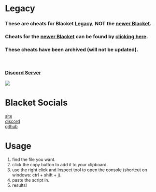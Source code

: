 # Legacy
### These are cheats for Blacket [Legacy](https://legacy.blacket.org), NOT the [newer Blacket](https://blacket.org).
### Cheats for the [newer Blacket](https://blacket.org) can be found by [clicking here](https://github.com/BlacketWare/v2).
### These cheats have been archived (will not be updated).

<br>

### [Discord Server](https://discord.gg/BJCms66bcu)
![](https://komarev.com/ghpvc/?username=BlacketWare&color=lightgrey)
  
# Blacket Socials
[site](https://blacket.org/)<br>
[discord](https://discord.gg/blacket)<br>
[github](https://github.com/XOTlC/Blacket)

# Usage
1. find the file you want.
2. click the copy button to add it to your clipboard.
3. use the right click and Inspect tool to open the console (shortcut on windows: ctrl + shift + j).
4. paste the script in.
5. results!

